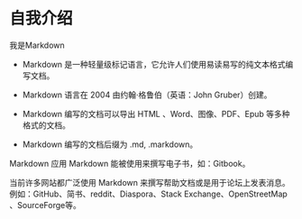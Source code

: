 # 自我介绍

我是Markdown

* Markdown 是一种轻量级标记语言，它允许人们使用易读易写的纯文本格式编写文档。

* Markdown 语言在 2004 由约翰·格鲁伯（英语：John Gruber）创建。

* Markdown 编写的文档可以导出 HTML 、Word、图像、PDF、Epub 等多种格式的文档。

* Markdown 编写的文档后缀为 .md, .markdown。

Markdown 应用
Markdown 能被使用来撰写电子书，如：Gitbook。

当前许多网站都广泛使用 Markdown 来撰写帮助文档或是用于论坛上发表消息。例如：GitHub、简书、reddit、Diaspora、Stack Exchange、OpenStreetMap 、SourceForge等。
